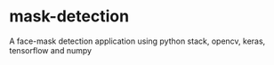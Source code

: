 # mask-detection

A face-mask detection application using python stack, opencv, keras, tensorflow and numpy
